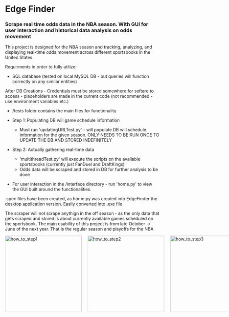 <h1>Edge Finder</h1>
<h3>Scrape real time odds data in the NBA season. With GUI for user interaction and historical data analysis on odds movement</h3>

This project is designed for the NBA season and tracking, analyzing, and displaying real-time odds movement across different sportsbooks in the United States

Requirments in order to fully utilize: 
  - SQL database (tested on local MySQL DB - but queries will function correctly on any similar entities)

After DB Creations - Credentials must be stored somewhere for softare to access - placeholders are made in the current code (not recommended - use environment variables etc.)

- /tests folder contains the main files for functionality

- Step 1: Populating DB will game schedule information
  - Must run 'updatingURLTest.py' - will populate DB will schedule information for the given season. ONLY NEEDS TO BE RUN ONCE TO UPDATE THE DB AND STORED INDEFINITELY

- Step 2: Actually gathering real-time data
  - 'multithreadTest.py' will execute the scripts on the available sportsbooks (currently just FanDuel and DraftKings)
  - Odds data will be scraped and stored in DB for further analysis to be done

- For user interaction in the /interface directory - run 'home.py' to view the GUI built around the functionalities.


.spec files have been created, as home.py was created into EdgeFinder the desktop application version. Easily converted into .exe file


The scraper will not scrape anythign in the off season - as the only data that gets scraped and stored is about currently available games scheduled on the sportsbook. The main usability of this project is from 
late October -> June of the next year. That is the regular season and playoffs for the NBA


<div style="display: grid; grid-template-columns: repeat(3, 1fr); gap: 20px;">
    <img width="250" alt="how_to_step1" src="https://github.com/ParkerG19/EdgeFinder-NBA-Odds-Scraper-Analysis/assets/36928533/34a47d0d-adec-4020-98b8-0fde5b5d1f24">
    <img width="250" alt="how_to_step2" src="https://github.com/ParkerG19/EdgeFinder-NBA-Odds-Scraper-Analysis/assets/36928533/4247628d-e9ef-475d-b028-86af67706d05">
    <img width="250" alt="how_to_step3" src="https://github.com/ParkerG19/EdgeFinder-NBA-Odds-Scraper-Analysis/assets/36928533/8a3e1cce-4dde-4ad3-a28e-98414fbf46af">
</div>

